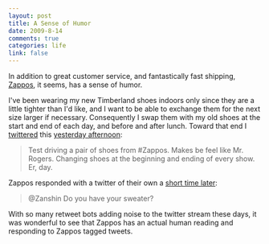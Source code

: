 ```yaml
--- 
layout: post
title: A Sense of Humor
date: 2009-8-14
comments: true
categories: life
link: false
---
```

In addition to great customer service, and fantastically fast shipping, <a title="Zappos" href="http://zappos.com">Zappos</a>, it seems, has a sense of humor.

I've been wearing my new Timberland shoes indoors only since they are a little tighter than I'd like, and I want to be able to exchange them for the next size larger if necessary. Consequently I swap them with my old shoes at the start and end of each day, and before and after lunch. Toward that end I <a title="Twitter" href="http://twitter.com">twittered</a> this <a title="A tweet from August 13th" href="http://twitter.com/zanshin/status/3294578655">yesterday afternoon</a>:
<blockquote>Test driving a pair of shoes from #Zappos. Makes be feel like Mr. Rogers. Changing shoes at the beginning and ending of every show. Er, day.</blockquote>
Zappos responded with a twitter of their own a <a title="A tweet from Zappos" href="http://twitter.com/Zappos_Service/status/3295102868">short time later</a>:
<blockquote>@Zanshin Do you have your sweater?</blockquote>
With so many retweet bots adding noise to the twitter stream these days, it was wonderful to see that Zappos has an actual human reading and responding to Zappos tagged tweets.
